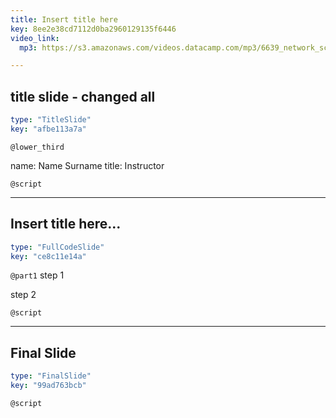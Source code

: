 ```yaml
---
title: Insert title here
key: 8ee2e38cd7112d0ba2960129135f6446
video_link:
  mp3: https://s3.amazonaws.com/videos.datacamp.com/mp3/6639_network_science_a_tidy_approach/v2/6639_ch4_2.mp3

---
```

## title slide - changed all

```yaml
type: "TitleSlide"
key: "afbe113a7a"
```

`@lower_third`

name: Name Surname
title: Instructor


`@script`



---
## Insert title here...

```yaml
type: "FullCodeSlide"
key: "ce8c11e14a"
```

`@part1`
step 1 

step 2


`@script`



---
## Final Slide

```yaml
type: "FinalSlide"
key: "99ad763bcb"
```

`@script`


